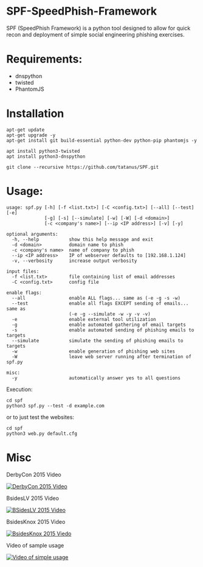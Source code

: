 # SPF-SpeedPhish-Framework

SPF (SpeedPhish Framework) is a python tool designed to allow for quick recon and deployment of simple social engineering phishing exercises.

# Requirements:
* dnspython
* twisted
* PhantomJS

# Installation
```
apt-get update
apt-get upgrade -y
apt-get install git build-essential python-dev python-pip phantomjs -y

apt install python3-twisted
apt install python3-dnspython

git clone --recursive https://github.com/tatanus/SPF.git
```

# Usage:
```
usage: spf.py [-h] [-f <list.txt>] [-C <config.txt>] [--all] [--test] [-e]
              [-g] [-s] [--simulate] [-w] [-W] [-d <domain>]
              [-c <company's name>] [--ip <IP address>] [-v] [-y]

optional arguments:
  -h, --help           show this help message and exit
  -d <domain>          domain name to phish
  -c <company's name>  name of company to phish
  --ip <IP address>    IP of webserver defaults to [192.168.1.124]
  -v, --verbosity      increase output verbosity

input files:
  -f <list.txt>        file containing list of email addresses
  -C <config.txt>      config file

enable flags:
  --all                enable ALL flags... same as (-e -g -s -w)
  --test               enable all flags EXCEPT sending of emails... same as
                       (-e -g --simulate -w -y -v -v)
  -e                   enable external tool utilization
  -g                   enable automated gathering of email targets
  -s                   enable automated sending of phishing emails to targets
  --simulate           simulate the sending of phishing emails to targets
  -w                   enable generation of phishing web sites
  -W                   leave web server running after termination of spf.py

misc:
  -y                   automatically answer yes to all questions
```
Execution:
```
cd spf
python3 spf.py --test -d example.com
```
or to just test the websites:
```
cd spf
python3 web.py default.cfg
```

# Misc
DerbyCon 2015 Video

[![DerbyCon 2015 Video](http://img.youtube.com/vi/uyUyD1hwL9k/0.jpg)](https://www.youtube.com/watch?v=uyUyD1hwL9k)

BsidesLV 2015 Video

[![BSidesLV 2015 Video](http://img.youtube.com/vi/TtgJ3DaMtAo/0.jpg)](http://www.youtube.com/watch?v=TtgJ3DaMtAo)

BsidesKnox 2015 Video

[![BsidesKnox 2015 Viedo](http://img.youtube.com/vi/85QQwOduH6A/0.jpg)](http://www.youtube.com/watch?v=85QQwOduH6A)

Video of sample usage

[![Video of simple usage](http://img.youtube.com/vi/wMPlO41lo80/0.jpg)](http://www.youtube.com/watch?v=wMPlO41lo80)
